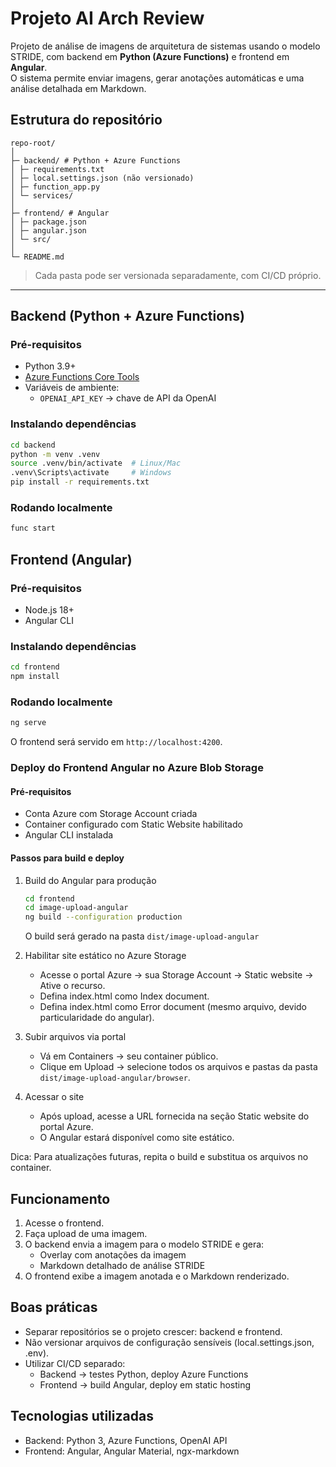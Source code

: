 # Projeto AI Arch Review

Projeto de análise de imagens de arquitetura de sistemas usando o modelo STRIDE, com backend em **Python (Azure Functions)** e frontend em **Angular**.  
O sistema permite enviar imagens, gerar anotações automáticas e uma análise detalhada em Markdown.


## Estrutura do repositório

```
repo-root/
│
├─ backend/ # Python + Azure Functions
│ ├─ requirements.txt
│ ├─ local.settings.json (não versionado)
│ ├─ function_app.py
│ └─ services/
│
├─ frontend/ # Angular
│ ├─ package.json
│ ├─ angular.json
│ └─ src/
│
└─ README.md
```

> Cada pasta pode ser versionada separadamente, com CI/CD próprio.

---

## Backend (Python + Azure Functions)

### Pré-requisitos
- Python 3.9+
- [Azure Functions Core Tools](https://learn.microsoft.com/en-us/azure/azure-functions/functions-run-local)
- Variáveis de ambiente:
  - `OPENAI_API_KEY` → chave de API da OpenAI

### Instalando dependências
```bash
cd backend
python -m venv .venv
source .venv/bin/activate  # Linux/Mac
.venv\Scripts\activate     # Windows
pip install -r requirements.txt
```

### Rodando localmente
```bash
func start
```

## Frontend (Angular)

### Pré-requisitos
 - Node.js 18+
 - Angular CLI

### Instalando dependências

```bash
cd frontend
npm install
```

### Rodando localmente

```bash
ng serve
```

O frontend será servido em `http://localhost:4200`.



### Deploy do Frontend Angular no Azure Blob Storage

#### Pré-requisitos

* Conta Azure com Storage Account criada
* Container configurado com Static Website habilitado
* Angular CLI instalada

#### Passos para build e deploy

1. Build do Angular para produção
    ```bash
    cd frontend
    cd image-upload-angular
    ng build --configuration production
    ```

    O build será gerado na pasta `dist/image-upload-angular`

2. Habilitar site estático no Azure Storage
    * Acesse o portal Azure → sua Storage Account → Static website → Ative o recurso.
    * Defina index.html como Index document.
    * Defina index.html como Error document (mesmo arquivo, devido particularidade do angular).

3. Subir arquivos via portal
    * Vá em Containers → seu container público.
    * Clique em Upload → selecione todos os arquivos e pastas da pasta `dist/image-upload-angular/browser`.

4. Acessar o site
    * Após upload, acesse a URL fornecida na seção Static website do portal Azure.
    * O Angular estará disponível como site estático.

Dica: Para atualizações futuras, repita o build e substitua os arquivos no container.

## Funcionamento
1. Acesse o frontend.
2. Faça upload de uma imagem.
3. O backend envia a imagem para o modelo STRIDE e gera:
    * Overlay com anotações da imagem
    * Markdown detalhado de análise STRIDE
4. O frontend exibe a imagem anotada e o Markdown renderizado.

## Boas práticas

* Separar repositórios se o projeto crescer: backend e frontend.
* Não versionar arquivos de configuração sensíveis (local.settings.json, .env).
* Utilizar CI/CD separado:
    * Backend → testes Python, deploy Azure Functions
    * Frontend → build Angular, deploy em static hosting

## Tecnologias utilizadas

* Backend: Python 3, Azure Functions, OpenAI API
* Frontend: Angular, Angular Material, ngx-markdown
